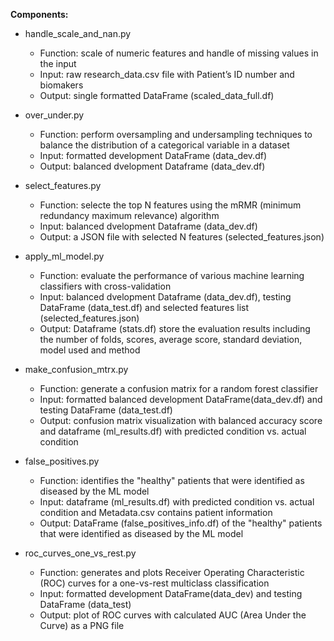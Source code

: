 **Components:**

+ handle_scale_and_nan.py
	+ Function: scale of numeric features and handle of missing values in the input
	+ Input: raw research_data.csv file with Patient’s ID number and biomakers
	+ Output: single formatted DataFrame (scaled_data_full.df)

+ over_under.py
	+ Function: perform oversampling and undersampling techniques to balance the distribution of a categorical variable in a dataset 
	+ Input: formatted development DataFrame (data_dev.df)
	+ Output: balanced dvelopment Dataframe (data_dev.df)

+ select_features.py
	+ Function: selecte the top N features using the mRMR (minimum redundancy maximum relevance) algorithm
	+ Input: balanced dvelopment Dataframe (data_dev.df) 
	+ Output: a JSON file with selected N features (selected_features.json)

+ apply_ml_model.py
	+ Function: evaluate the performance of various machine learning classifiers with cross-validation
	+ Input: balanced dvelopment Dataframe (data_dev.df), testing DataFrame (data_test.df) and selected features list (selected_features.json)
	+ Output: Dataframe (stats.df) store the evaluation results including the number of folds, scores, average score, standard deviation, model used and method

+ make_confusion_mtrx.py
	+ Function: generate a confusion matrix for a random forest classifier
	+ Input: formatted balanced development DataFrame(data_dev.df) and testing DataFrame (data_test.df)
	+ Output: confusion matrix visualization with balanced accuracy score and dataframe (ml_results.df) with predicted condition vs. actual condition

+ false_positives.py 
	+ Function: identifies the "healthy" patients that were identified as diseased by the ML model
	+ Input: dataframe (ml_results.df) with predicted condition vs. actual condition and Metadata.csv contains patient information 
	+ Output: DataFrame (false_positives_info.df) of the "healthy" patients that were identified as diseased by the ML model
    
+ roc_curves_one_vs_rest.py
	+ Function: generates and plots Receiver Operating Characteristic (ROC) curves for a one-vs-rest multiclass classification
	+ Input: formatted development DataFrame(data_dev) and testing DataFrame (data_test)
	+ Output: plot of ROC curves with calculated AUC (Area Under the Curve) as a PNG file
